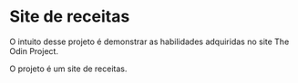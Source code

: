 # Site de receitas
<p>O intuito desse projeto é demonstrar as habilidades adquiridas no site The Odin Project.</p>
<p>O projeto é um site de receitas.</p>

